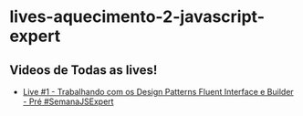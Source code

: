 # lives-aquecimento-2-javascript-expert

## Videos de Todas as lives!

- [Live #1 - Trabalhando com os Design Patterns Fluent Interface e Builder - Pré #SemanaJSExpert](https://youtu.be/Gvamncn_wG0)
